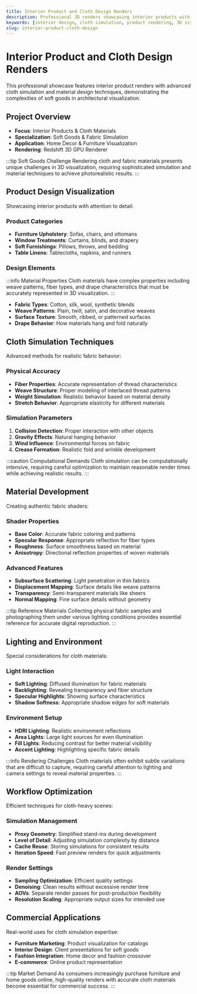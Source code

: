```yaml
---
title: Interior Product and Cloth Design Renders
description: Professional 3D renders showcasing interior products with advanced cloth simulation and material design techniques.
keywords: [interior design, cloth simulation, product rendering, 3D visualization, Redshift, fabric materials, home decor, soft goods]
slug: interior-product-cloth-design
---
```


# Interior Product and Cloth Design Renders

This professional showcase features interior product renders with advanced cloth simulation and material design techniques, demonstrating the complexities of soft goods in architectural visualization.

## Project Overview

- **Focus**: Interior Products & Cloth Materials
- **Specialization**: Soft Goods & Fabric Simulation
- **Application**: Home Decor & Furniture Visualization
- **Rendering**: Redshift 3D GPU Renderer

:::tip Soft Goods Challenge
Rendering cloth and fabric materials presents unique challenges in 3D visualization, requiring sophisticated simulation and material techniques to achieve photorealistic results.
:::

## Product Design Visualization

Showcasing interior products with attention to detail:

### Product Categories

- **Furniture Upholstery**: Sofas, chairs, and ottomans
- **Window Treatments**: Curtains, blinds, and drapery
- **Soft Furnishings**: Pillows, throws, and bedding
- **Table Linens**: Tablecloths, napkins, and runners

### Design Elements

:::info Material Properties
Cloth materials have complex properties including weave patterns, fiber types, and drape characteristics that must be accurately represented in 3D visualization.
:::

- **Fabric Types**: Cotton, silk, wool, synthetic blends
- **Weave Patterns**: Plain, twill, satin, and decorative weaves
- **Surface Texture**: Smooth, ribbed, or patterned surfaces
- **Drape Behavior**: How materials hang and fold naturally

## Cloth Simulation Techniques

Advanced methods for realistic fabric behavior:

### Physical Accuracy

- **Fiber Properties**: Accurate representation of thread characteristics
- **Weave Structure**: Proper modeling of interlaced thread patterns
- **Weight Simulation**: Realistic behavior based on material density
- **Stretch Behavior**: Appropriate elasticity for different materials

### Simulation Parameters

1. **Collision Detection**: Proper interaction with other objects
2. **Gravity Effects**: Natural hanging behavior
3. **Wind Influence**: Environmental forces on fabric
4. **Crease Formation**: Realistic fold and wrinkle development

:::caution Computational Demands
Cloth simulation can be computationally intensive, requiring careful optimization to maintain reasonable render times while achieving realistic results.
:::

## Material Development

Creating authentic fabric shaders:

### Shader Properties

- **Base Color**: Accurate fabric coloring and patterns
- **Specular Response**: Appropriate reflection for fiber types
- **Roughness**: Surface smoothness based on material
- **Anisotropy**: Directional reflection properties of woven materials

### Advanced Features

- **Subsurface Scattering**: Light penetration in thin fabrics
- **Displacement Mapping**: Surface details like weave patterns
- **Transparency**: Semi-transparent materials like sheers
- **Normal Mapping**: Fine surface details without geometry

:::tip Reference Materials
Collecting physical fabric samples and photographing them under various lighting conditions provides essential reference for accurate digital reproduction.
:::

## Lighting and Environment

Special considerations for cloth materials:

### Light Interaction

- **Soft Lighting**: Diffused illumination for fabric materials
- **Backlighting**: Revealing transparency and fiber structure
- **Specular Highlights**: Showing surface characteristics
- **Shadow Softness**: Appropriate shadow edges for soft materials

### Environment Setup

- **HDRI Lighting**: Realistic environment reflections
- **Area Lights**: Large light sources for even illumination
- **Fill Lights**: Reducing contrast for better material visibility
- **Accent Lighting**: Highlighting specific fabric details

:::info Rendering Challenges
Cloth materials often exhibit subtle variations that are difficult to capture, requiring careful attention to lighting and camera settings to reveal material properties.
:::

## Workflow Optimization

Efficient techniques for cloth-heavy scenes:

### Simulation Management

- **Proxy Geometry**: Simplified stand-ins during development
- **Level of Detail**: Adjusting simulation complexity by distance
- **Cache Reuse**: Storing simulations for consistent results
- **Iteration Speed**: Fast preview renders for quick adjustments

### Render Settings

- **Sampling Optimization**: Efficient quality settings
- **Denoising**: Clean results without excessive render time
- **AOVs**: Separate render passes for post-production flexibility
- **Resolution Scaling**: Appropriate output sizes for intended use

## Commercial Applications

Real-world uses for cloth simulation expertise:

- **Furniture Marketing**: Product visualization for catalogs
- **Interior Design**: Client presentations for soft goods
- **Fashion Integration**: Home decor and fashion crossover
- **E-commerce**: Online product representation

:::tip Market Demand
As consumers increasingly purchase furniture and home goods online, high-quality renders with accurate cloth materials become essential for commercial success.
:::